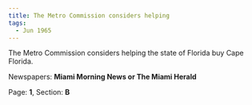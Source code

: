 ```yaml
---  
title: The Metro Commission considers helping  
tags:  
  - Jun 1965  
---  
```

  
The Metro Commission considers helping the state of Florida buy Cape Florida.  
  
Newspapers: **Miami Morning News or The Miami Herald**  
  
Page: **1**, Section: **B** 
